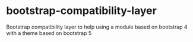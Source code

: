# bootstrap-compatibility-layer
Bootstrap compatibility layer to help using a module based on bootstrap 4 with a theme based on bootstrap 5
